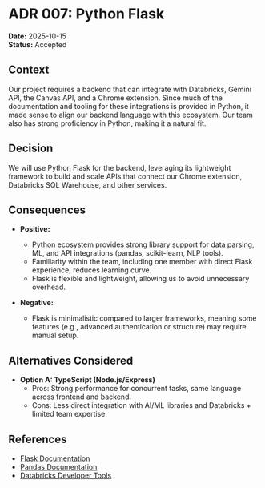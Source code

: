 # ADR 007: Python Flask 

**Date:** 2025-10-15 \
**Status:** Accepted

## Context  
Our project requires a backend that can integrate with Databricks, Gemini API, the Canvas API, and a Chrome extension. Since much of the documentation and tooling for these integrations is provided in Python, it made sense to align our backend language with this ecosystem. Our team also has strong proficiency in Python, making it a natural fit.  

## Decision  
We will use Python Flask for the backend, leveraging its lightweight framework to build and scale APIs that connect our Chrome extension, Databricks SQL Warehouse, and other services.  

## Consequences 
- **Positive:**  
  - Python ecosystem provides strong library support for data parsing, ML, and API integrations (pandas, scikit-learn, NLP tools).  
  - Familiarity within the team, including one member with direct Flask experience, reduces learning curve.  
  - Flask is flexible and lightweight, allowing us to avoid unnecessary overhead. 

- **Negative:**  
  - Flask is minimalistic compared to larger frameworks, meaning some features (e.g., advanced authentication or structure) may require manual setup.  

## Alternatives Considered  
- **Option A: TypeScript (Node.js/Express)**  
  - Pros: Strong performance for concurrent tasks, same language across frontend and backend.  
  - Cons: Less direct integration with AI/ML libraries and Databricks + limited team expertise.  

## References  
- [Flask Documentation](https://flask.palletsprojects.com/)  
- [Pandas Documentation](https://pandas.pydata.org/docs/)  
- [Databricks Developer Tools](https://docs.databricks.com/en/dev-tools/index.html)  
